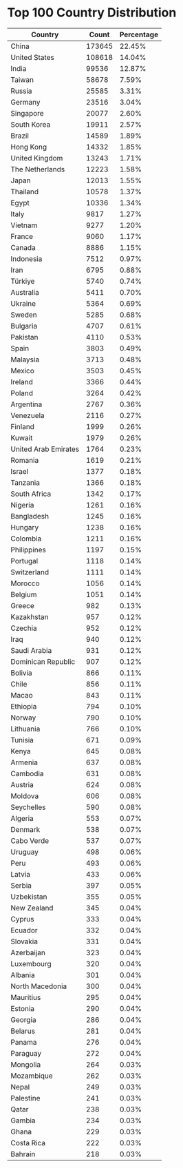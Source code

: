 # Top 100 Country Distribution
| Country | Count | Percentage |
|----|----|----|
| China | 173645 | 22.45% |
| United States | 108618 | 14.04% |
| India | 99536 | 12.87% |
| Taiwan | 58678 | 7.59% |
| Russia | 25585 | 3.31% |
| Germany | 23516 | 3.04% |
| Singapore | 20077 | 2.60% |
| South Korea | 19911 | 2.57% |
| Brazil | 14589 | 1.89% |
| Hong Kong | 14332 | 1.85% |
| United Kingdom | 13243 | 1.71% |
| The Netherlands | 12223 | 1.58% |
| Japan | 12013 | 1.55% |
| Thailand | 10578 | 1.37% |
| Egypt | 10336 | 1.34% |
| Italy | 9817 | 1.27% |
| Vietnam | 9277 | 1.20% |
| France | 9060 | 1.17% |
| Canada | 8886 | 1.15% |
| Indonesia | 7512 | 0.97% |
| Iran | 6795 | 0.88% |
| Türkiye | 5740 | 0.74% |
| Australia | 5411 | 0.70% |
| Ukraine | 5364 | 0.69% |
| Sweden | 5285 | 0.68% |
| Bulgaria | 4707 | 0.61% |
| Pakistan | 4110 | 0.53% |
| Spain | 3803 | 0.49% |
| Malaysia | 3713 | 0.48% |
| Mexico | 3503 | 0.45% |
| Ireland | 3366 | 0.44% |
| Poland | 3264 | 0.42% |
| Argentina | 2767 | 0.36% |
| Venezuela | 2116 | 0.27% |
| Finland | 1999 | 0.26% |
| Kuwait | 1979 | 0.26% |
| United Arab Emirates | 1764 | 0.23% |
| Romania | 1619 | 0.21% |
| Israel | 1377 | 0.18% |
| Tanzania | 1366 | 0.18% |
| South Africa | 1342 | 0.17% |
| Nigeria | 1261 | 0.16% |
| Bangladesh | 1245 | 0.16% |
| Hungary | 1238 | 0.16% |
| Colombia | 1211 | 0.16% |
| Philippines | 1197 | 0.15% |
| Portugal | 1118 | 0.14% |
| Switzerland | 1111 | 0.14% |
| Morocco | 1056 | 0.14% |
| Belgium | 1051 | 0.14% |
| Greece | 982 | 0.13% |
| Kazakhstan | 957 | 0.12% |
| Czechia | 952 | 0.12% |
| Iraq | 940 | 0.12% |
| Saudi Arabia | 931 | 0.12% |
| Dominican Republic | 907 | 0.12% |
| Bolivia | 866 | 0.11% |
| Chile | 856 | 0.11% |
| Macao | 843 | 0.11% |
| Ethiopia | 794 | 0.10% |
| Norway | 790 | 0.10% |
| Lithuania | 766 | 0.10% |
| Tunisia | 671 | 0.09% |
| Kenya | 645 | 0.08% |
| Armenia | 637 | 0.08% |
| Cambodia | 631 | 0.08% |
| Austria | 624 | 0.08% |
| Moldova | 606 | 0.08% |
| Seychelles | 590 | 0.08% |
| Algeria | 553 | 0.07% |
| Denmark | 538 | 0.07% |
| Cabo Verde | 537 | 0.07% |
| Uruguay | 498 | 0.06% |
| Peru | 493 | 0.06% |
| Latvia | 433 | 0.06% |
| Serbia | 397 | 0.05% |
| Uzbekistan | 355 | 0.05% |
| New Zealand | 345 | 0.04% |
| Cyprus | 333 | 0.04% |
| Ecuador | 332 | 0.04% |
| Slovakia | 331 | 0.04% |
| Azerbaijan | 323 | 0.04% |
| Luxembourg | 320 | 0.04% |
| Albania | 301 | 0.04% |
| North Macedonia | 300 | 0.04% |
| Mauritius | 295 | 0.04% |
| Estonia | 290 | 0.04% |
| Georgia | 286 | 0.04% |
| Belarus | 281 | 0.04% |
| Panama | 276 | 0.04% |
| Paraguay | 272 | 0.04% |
| Mongolia | 264 | 0.03% |
| Mozambique | 262 | 0.03% |
| Nepal | 249 | 0.03% |
| Palestine | 241 | 0.03% |
| Qatar | 238 | 0.03% |
| Gambia | 234 | 0.03% |
| Ghana | 229 | 0.03% |
| Costa Rica | 222 | 0.03% |
| Bahrain | 218 | 0.03% |
